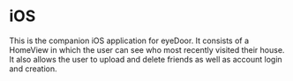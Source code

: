 # iOS

This is the companion iOS application for eyeDoor.  It consists of a HomeView in which the user can see who most recently visited their house.  It also allows the user to upload and delete friends as well as account login and creation.
